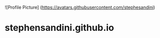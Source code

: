 ![Profile Picture] (https://avatars.githubusercontent.com/stephesandini)
# stephensandini.github.io
